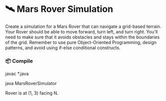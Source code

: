 # 🛰️ Mars Rover Simulation

Create a simulation for a Mars Rover that can navigate a grid-based terrain. Your Rover should
be able to move forward, turn left, and turn right. You'll need to make sure that it avoids
obstacles and stays within the boundaries of the grid. Remember to use pure Object-Oriented
Programming, design patterns, and avoid using if-else conditional constructs.

### 📦 Compile

javac *.java

java MarsRoverSimulator

Rover is at (1, 3) facing N.
